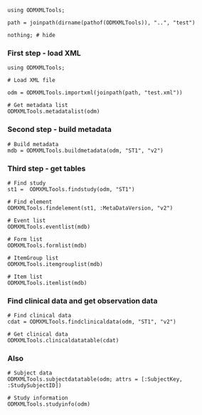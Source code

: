 
```@example odmexample
using ODMXMLTools;

path = joinpath(dirname(pathof(ODMXMLTools)), "..", "test")

nothing; # hide
```

### First step - load XML

```@example odmexample
using ODMXMLTools;

# Load XML file

odm = ODMXMLTools.importxml(joinpath(path, "test.xml"))
```

```@example odmexample
# Get metadata list
ODMXMLTools.metadatalist(odm)
```

### Second step - build metadata

```@example odmexample
# Build metadata
mdb = ODMXMLTools.buildmetadata(odm, "ST1", "v2")
```

### Third step - get tables

```@example odmexample
# Find study
st1 =  ODMXMLTools.findstudy(odm, "ST1")
```

```@example odmexample
# Find element
ODMXMLTools.findelement(st1, :MetaDataVersion, "v2")
```

```@example odmexample
# Event list
ODMXMLTools.eventlist(mdb)
```

```@example odmexample
# Form list
ODMXMLTools.formlist(mdb)
```

```@example odmexample
# ItemGroup list
ODMXMLTools.itemgrouplist(mdb)
```

```@example odmexample
# Item list
ODMXMLTools.itemlist(mdb)
```

### Find clinical data and get observation data

```@example odmexample
# Find clinical data
cdat = ODMXMLTools.findclinicaldata(odm, "ST1", "v2")
```

```@example odmexample
# Get clinical data
ODMXMLTools.clinicaldatatable(cdat)
```

### Also

```@example odmexample
# Subject data
ODMXMLTools.subjectdatatable(odm; attrs = [:SubjectKey, :StudySubjectID])
```

```@example odmexample
# Study information
ODMXMLTools.studyinfo(odm)
```
